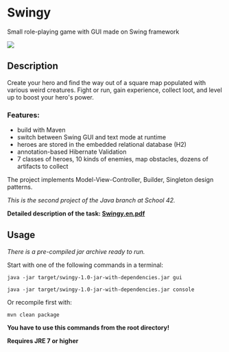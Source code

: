 # Swingy

Small role-playing game with GUI made on Swing framework

![](doc/)

## Description

Create your hero and find the way out of a square map populated with various weird creatures. Fight or run, gain experience, collect loot, and level up to boost your hero's power.

### Features:

- build with Maven
- switch between Swing GUI and text mode at runtime
- heroes are stored in the embedded relational database (H2)
- annotation-based Hibernate Validation
- 7 classes of heroes, 10 kinds of enemies, map obstacles, dozens of artifacts to collect

The project implements Model-View-Controller, Builder, Singleton design patterns. 

*This is the second project of the Java branch at School 42.*

**Detailed description of the task: [Swingy.en.pdf](https://github.com/dstepanets/Swingy/blob/master/docs/Swingy.en.pdf)**

## Usage

*There is a pre-compiled jar archive ready to run.*

Start with one of the following commands in a terminal:

`java -jar target/swingy-1.0-jar-with-dependencies.jar gui`

`java -jar target/swingy-1.0-jar-with-dependencies.jar console`

Or recompile first with:

`mvn clean package`

**You have to use this commands from the root directory!**

**Requires JRE 7 or higher**
